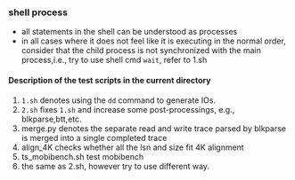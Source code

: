 ### shell process

- all statements in the shell can be understood as processes
- in all cases where it does not feel like it is executing in the normal order, consider that the child process is not synchronized with the main process,i.e., try to use shell cmd `wait`, refer to 1.sh

#### Description of the test scripts in the current directory
1. `1.sh` denotes using the `dd` command to generate IOs.
2. `2.sh` fixes `1.sh` and increase some post-processings, e.g., blkparse,btt,etc.
3. merge.py denotes the separate read and write trace parsed by blkparse is merged into a single completed trace
4. align_4K checks whether all the lsn and size fit 4K alignment
5. ts_mobibench.sh test mobibench
6. the same as 2.sh, however try to use different way.
